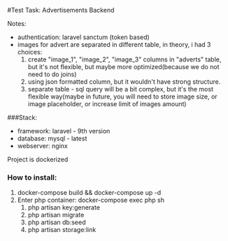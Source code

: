 #Test Task: Advertisements Backend

Notes:
- authentication: laravel sanctum (token based)
- images for advert are separated in different table, in theory, i had 3 choices:
    1. create "image_1", "image_2", "image_3" columns in "adverts" table, but it's not flexible, but maybe more optimized(because we do not need to do joins)
    2. using json formatted column, but it  wouldn't have strong structure.
    3. separate table - sql query will be a bit complex, but it's the most flexible way(maybe in future, you will need to store image size, or image placeholder, or increase limit of images amount)

###Stack:
- framework: laravel - 9th version
- database: mysql - latest
- webserver: nginx

Project is dockerized

### How to install:
1. docker-compose build && docker-compose up -d
1. Enter php container: docker-compose exec php sh 
    1. php artisan key:generate 
    1. php artisan migrate
    1. php artisan db:seed
    1. php artisan storage:link
 

